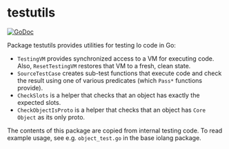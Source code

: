 # testutils

[![GoDoc](https://godoc.org/github.com/zephyrtronium/iolang/testutils?status.svg)](https://godoc.org/github.com/zephyrtronium/iolang/testutils)

Package testutils provides utilities for testing Io code in Go:

- `TestingVM` provides synchronized access to a VM for executing code. Also,
    `ResetTestingVM` restores that VM to a fresh, clean state.
- `SourceTestCase` creates sub-test functions that execute code and check the
    result using one of various predicates (which `Pass*` functions provide).
- `CheckSlots` is a helper that checks that an object has exactly the expected
    slots.
- `CheckObjectIsProto` is a helper that checks that an object has `Core Object`
    as its only proto.

The contents of this package are copied from internal testing code. To read
example usage, see e.g. `object_test.go` in the base iolang package.
